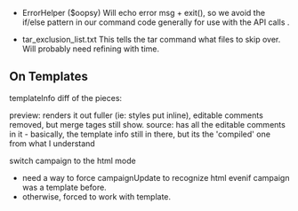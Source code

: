 * ErrorHelper ($oopsy)
  Will echo error msg + exit(), so we avoid the if/else pattern in our command code
  generally for use with the API calls .

* tar_exclusion_list.txt 
  This tells the tar command what files to skip over.
  Will probably need refining with time.

On Templates
------------

templateInfo
diff of the pieces:

preview: renders it out fuller (ie: styles put inline), editable comments removed, but merge tages still show.
source: has all the editable comments in it - basically, the template info still in there, but its the 'compiled' one from what I understand

switch campaign to the html mode

* need a way to force campaignUpdate to recognize html evenif campaign was a template before. 
* otherwise, forced to work with template.